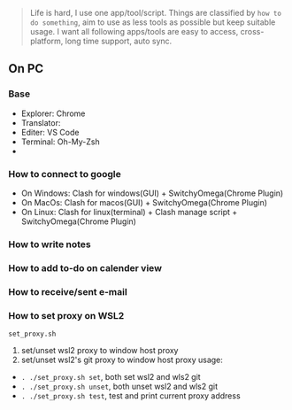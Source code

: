 > Life is hard, I use one app/tool/script.
Things are classified by `how to do something`, aim to use as less tools as possible but keep suitable usage.
I want all following apps/tools are easy to access, cross-platform, long time support, auto sync. 

## On PC

### Base 
- Explorer: Chrome
- Translator: 
- Editer: VS Code
- Terminal: Oh-My-Zsh
- 
### How to connect to google
- On Windows: Clash for windows(GUI) + SwitchyOmega(Chrome Plugin)
- On MacOs: Clash for macos(GUI) + SwitchyOmega(Chrome Plugin)
- On Linux: Clash for linux(terminal) + Clash manage script + SwitchyOmega(Chrome Plugin)

### How to write notes 

### How to add to-do on calender view

### How to receive/sent e-mail

### How to set proxy on WSL2
`set_proxy.sh` 
1. set/unset wsl2 proxy to window host proxy
2. set/unset wsl2's git proxy to window host proxy
usage:
- `. ./set_proxy.sh set`, both set wsl2 and wls2 git
- `. ./set_proxy.sh unset`, both unset wsl2 and wls2 git
- `. ./set_proxy.sh test`, test and print current proxy address
